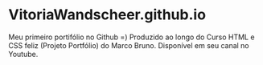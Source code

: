 # VitoriaWandscheer.github.io
Meu primeiro portifólio no Github =)
Produzido ao longo do Curso HTML e CSS feliz (Projeto Portfólio) do Marco Bruno. Disponível em seu canal no Youtube.
